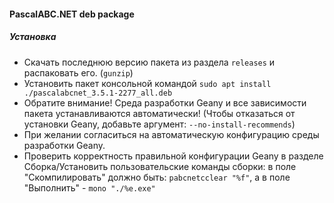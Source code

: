 #### PascalABC.NET deb package

##### Установка
- Скачать последнюю версию пакета из раздела `releases` и распаковать его. (`gunzip`)
- Установить пакет консольной командой `sudo apt install ./pascalabcnet_3.5.1-2277_all.deb`
- Обратите внимание! Среда разработки Geany и все зависимости пакета устанавливаются автоматически! (Чтобы отказаться от установки Geany, добавьте аргумент: `--no-install-recommends`)
- При желании согласиться на автоматическую конфигурацию среды разработки Geany.
- Проверить корректность правильной конфигурации Geany в разделе Сборка/Установить пользовательские команды сборки:
в поле "Скомпилировать" должно быть: `pabcnetcclear "%f"`, а в поле "Выполнить" - `mono "./%e.exe"`
